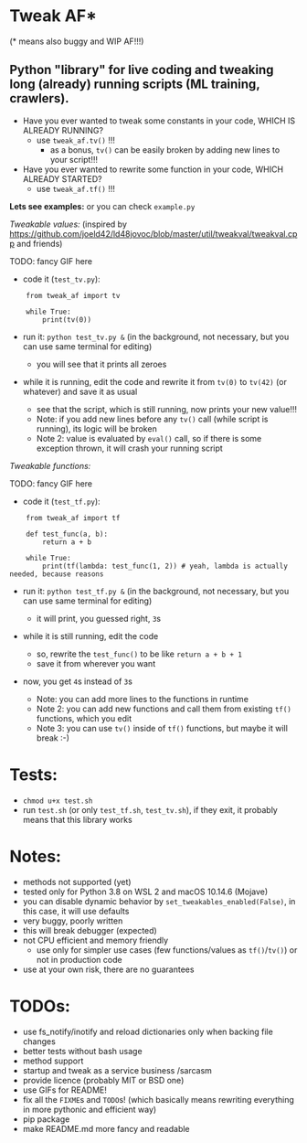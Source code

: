 Tweak AF*
===========================
(* means also buggy and WIP AF!!!) 

Python "library" for live coding and tweaking long (already) running scripts (ML training, crawlers).
--

* Have you ever wanted to tweak some constants in your code, WHICH IS ALREADY RUNNING?
    * use `tweak_af.tv()` !!!
        * as a bonus, `tv()` can be easily broken by adding new lines to your script!!!
* Have you ever wanted to rewrite some function in your code, WHICH ALREADY STARTED?
    * use `tweak_af.tf()` !!!
    
**Lets see examples:** or you can check `example.py`

*Tweakable values:*
(inspired by https://github.com/joeld42/ld48jovoc/blob/master/util/tweakval/tweakval.cpp and friends)

TODO: fancy GIF here

* code it (`test_tv.py`):
```
    from tweak_af import tv

    while True:
        print(tv(0))
```
        
* run it: `python test_tv.py &` (in the background, not necessary, but you can use same terminal for editing)
    * you will see that it prints all zeroes
    
* while it is running, edit the code and rewrite it from `tv(0)` to `tv(42)` (or whatever) and save it as usual
    * see that the script, which is still running, now prints your new value!!!
    * Note: if you add new lines before any `tv()` call (while script is running), its logic will be broken
    * Note 2: value is evaluated by `eval()` call, so if there is some exception thrown, it will crash your running script
    
*Tweakable functions:*

TODO: fancy GIF here

* code it (`test_tf.py`):
```
    from tweak_af import tf
    
    def test_func(a, b):
        return a + b
        
    while True:
        print(tf(lambda: test_func(1, 2)) # yeah, lambda is actually needed, because reasons
```        
        
* run it: `python test_tf.py &` (in the background, not necessary, but you can use same terminal for editing)
    * it will print, you guessed right, `3`s
    
* while it is still running, edit the code
    * so, rewrite the `test_func()` to be like `return a + b + 1`
    * save it from wherever you want
    
* now, you get `4`s instead of `3`s
    * Note: you can add more lines to the functions in runtime
    * Note 2: you can add new functions and call them from existing `tf()` functions, which you edit
    * Note 3: you can use `tv()` inside of `tf()` functions, but maybe it will break :-)
    
Tests:
==
* `chmod u+x test.sh`
* run `test.sh` (or only `test_tf.sh`, `test_tv.sh`), if they exit, it probably means that this library works
    
Notes:
==
* methods not supported (yet)
* tested only for Python 3.8 on WSL 2 and macOS 10.14.6 (Mojave)
* you can disable dynamic behavior by `set_tweakables_enabled(False)`, in this case, it will use defaults
* very buggy, poorly written
* this will break debugger (expected)
* not CPU efficient and memory friendly
    * use only for simpler use cases (few functions/values as `tf()`/`tv()`) or not in production code
* use at your own risk, there are no guarantees

TODOs:
==
* use fs_notify/inotify and reload dictionaries only when backing file changes
* better tests without bash usage
* method support
* startup and tweak as a service business /sarcasm
* provide licence (probably MIT or BSD one)
* use GIFs for README!
* fix all the `FIXME`s and `TODO`s! (which basically means rewriting everything in more pythonic and efficient way)
* pip package
* make README.md more fancy and readable

    
    





